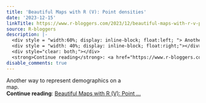 ```yaml
---
title: 'Beautiful Maps with R (V): Point densities'
date: '2023-12-15'
linkTitle: https://www.r-bloggers.com/2023/12/beautiful-maps-with-r-v-point-densities/
source: R-bloggers
description: |-
  <div style = "width:60%; display: inline-block; float:left; "> Another way to represent demographics on a map.</div>
  <div style = "width: 40%; display: inline-block; float:right;"></div>
  <div style="clear: both;"></div>
  <strong>Continue reading</strong>: <a href="https://www.r-bloggers.com/2023/12/beautiful-maps-with-r-v-point-densities/">Beautiful Maps with R (V): Point ...
disable_comments: true
---
```

<div style = "width:60%; display: inline-block; float:left; "> Another way to represent demographics on a map.</div>
<div style = "width: 40%; display: inline-block; float:right;"></div>
<div style="clear: both;"></div>
<strong>Continue reading</strong>: <a href="https://www.r-bloggers.com/2023/12/beautiful-maps-with-r-v-point-densities/">Beautiful Maps with R (V): Point ...